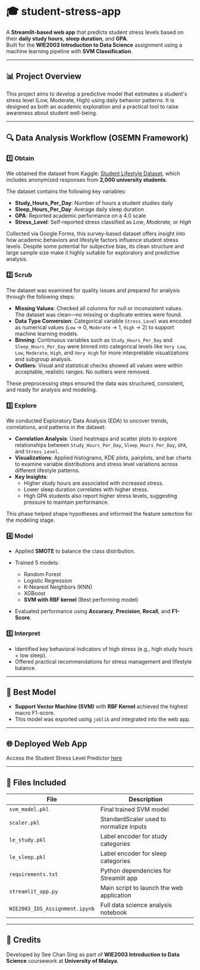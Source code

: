 # 🎓 student-stress-app

A **Streamlit-based web app** that predicts student stress levels based on their **daily study hours**, **sleep duration**, and **GPA**.  
Built for the **WIE2003 Introduction to Data Science** assignment using a machine learning pipeline with **SVM Classification**.

---

## 📊 Project Overview

This project aims to develop a predictive model that estimates a student's stress level (Low, Moderate, High) using daily behavior patterns. It is designed as both an academic exploration and a practical tool to raise awareness about student well-being.

---

## 🔍 Data Analysis Workflow (OSEMN Framework)

### 1️⃣ **Obtain**
We obtained the dataset from Kaggle: [Student Lifestyle Dataset](https://www.kaggle.com/datasets/steve1215rogg/student-lifestyle-dataset), which includes anonymized responses from **2,000 university students**.

The dataset contains the following key variables:

- **Study_Hours_Per_Day**: Number of hours a student studies daily  
- **Sleep_Hours_Per_Day**: Average daily sleep duration  
- **GPA**: Reported academic performance on a 4.0 scale  
- **Stress_Level**: Self-reported stress classified as *Low*, *Moderate*, or *High*

Collected via Google Forms, this survey-based dataset offers insight into how academic behaviors and lifestyle factors influence student stress levels. Despite some potential for subjective bias, its clean structure and large sample size make it highly suitable for exploratory and predictive analysis.

### 2️⃣ **Scrub**
The dataset was examined for quality issues and prepared for analysis through the following steps:

- **Missing Values**: Checked all columns for null or inconsistent values. The dataset was clean—no missing or duplicate entries were found.
- **Data Type Conversion**: Categorical variable `Stress_Level` was encoded as numerical values (`Low` → 0, `Moderate` → 1, `High` → 2) to support machine learning models.
- **Binning**: Continuous variables such as `Study_Hours_Per_Day` and `Sleep_Hours_Per_Day` were binned into categorical levels like `Very Low`, `Low`, `Moderate`, `High`, and `Very High` for more interpretable visualizations and subgroup analysis.
- **Outliers**: Visual and statistical checks showed all values were within acceptable, realistic ranges. No outliers were removed.

These preprocessing steps ensured the data was structured, consistent, and ready for analysis and modeling.

### 3️⃣ **Explore**
We conducted Exploratory Data Analysis (EDA) to uncover trends, correlations, and patterns in the dataset:

- **Correlation Analysis**: Used heatmaps and scatter plots to explore relationships between `Study_Hours_Per_Day`, `Sleep_Hours_Per_Day`, `GPA`, and `Stress_Level`.
- **Visualizations**: Applied histograms, KDE plots, pairplots, and bar charts to examine variable distributions and stress level variations across different lifestyle patterns.
- **Key Insights**:
  - Higher study hours are associated with increased stress.
  - Lower sleep duration correlates with higher stress.
  - High GPA students also report higher stress levels, suggesting pressure to maintain performance.

This phase helped shape hypotheses and informed the feature selection for the modeling stage.

### 4️⃣ **Model**
- Applied **SMOTE** to balance the class distribution.
- Trained 5 models:
  - Random Forest  
  - Logistic Regression  
  - K-Nearest Neighbors (KNN)  
  - XGBoost  
  - **SVM with RBF kernel** (Best performing model)

- Evaluated performance using **Accuracy**, **Precision**, **Recall**, and **F1-Score**.

### 5️⃣ **Interpret**
- Identified key behavioral indicators of high stress (e.g., high study hours + low sleep).
- Offered practical recommendations for stress management and lifestyle balance.

---

## 🧠 Best Model

- **Support Vector Machine (SVM)** with **RBF Kernel** achieved the highest macro F1-score.
- This model was exported using `joblib` and integrated into the web app.

---

## 🌐 Deployed Web App

Access the Student Stress Level Predictor [here](https://student-stress-app-vngkjyolzxxx7kqtbeuztr.streamlit.app)

---

## 📁 Files Included

| File                | Description                                |
|---------------------|--------------------------------------------|
| `svm_model.pkl`     | Final trained SVM model                    |
| `scaler.pkl`        | StandardScaler used to normalize inputs    |
| `le_study.pkl`      | Label encoder for study categories         |
| `le_sleep.pkl`      | Label encoder for sleep categories         |
| `requirements.txt`  | Python dependencies for Streamlit app      |
| `streamlit_app.py`  | Main script to launch the web application |
| `WIE2003_IDS_Assignment.ipynb` | Full data science analysis notebook |

---

## 📢 Credits

Developed by See Chan Sing as part of **WIE2003 Introduction to Data Science** coursework at **University of Malaya**.
